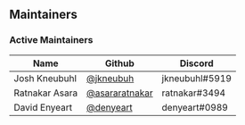 ## Maintainers

### Active Maintainers

| Name              | Github    | Discord        |
|-------------------|-----------|----------------|
| Josh Kneubuhl | [@jkneubuh](https://github.com/jkneubuh) | jkneubuhl#5919 |
| Ratnakar Asara | [@asararatnakar](https://github.com/asararatnakar) | ratnakar#3494 |
| David Enyeart | [@denyeart](https://github.com/denyeart) | denyeart#0989 |
